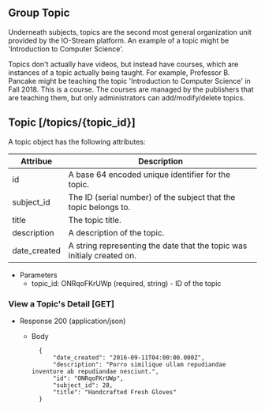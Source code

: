 ## Group Topic

Underneath subjects, topics are the second most general organization unit provided by the IO-Stream platform.
An example of a topic might be 'Introduction to Computer Science'.
  
Topics don't actually have videos, but instead have courses, which are instances of a topic actually being taught.
For example, Professor B. Pancake might be teaching the topic 'Introduction to Computer Science' in Fall 2018. This is a course. The courses are managed by the publishers that are teaching them, but only administrators can add/modify/delete topics. 

## Topic [/topics/{topic_id}]

A topic object has the following attributes:

<table>
    <thead>
        <th>Attribue</th>
        <th>Description</th>
    </thead>
    <tbody>
        <tr>
            <td> id </td>
            <td> A base 64 encoded unique identifier for the topic. </td>
        </tr>
        <tr>
            <td> subject_id </td>
            <td> The ID (serial number) of the subject that the topic belongs to. </td>
        </tr>
        <tr>
            <td> title </td>
            <td> The topic title. </td>
        </tr>
        <tr>
            <td> description </td>
            <td> A description of the topic. </td>
        </tr>
        <tr>
            <td> date_created </td>
            <td> A string representing the date that the topic was initialy created on. </td>
        </tr>
    </tbody>
</table>


+ Parameters
    + topic_id: ONRqoFKrUWp (required, string) - ID of the topic


### View a Topic's Detail [GET]

+ Response 200 (application/json)

    + Body

            {
                "date_created": "2016-09-11T04:00:00.000Z",
                "description": "Porro similique ullam repudiandae inventore ab repudiandae nesciunt.",
                "id": "ONRqoFKrUWp",
                "subject_id": 28,
                "title": "Handcrafted Fresh Gloves"
            }




